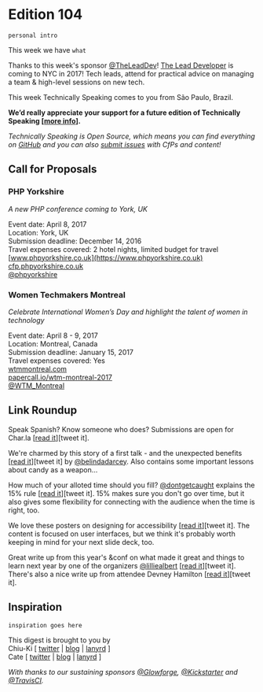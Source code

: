 # Edition 104

`personal intro`

This week we have `what`

Thanks to this week's sponsor [@TheLeadDev](http://twitter.com/theleaddev)! [The Lead Developer](http://2017.theleaddeveloper-ny.com/?utm_source=techspeak&utm_medium=email&utm_campaign=techspeak ) is coming to NYC in 2017! Tech leads, attend for practical advice on managing a team & high-level sessions on new tech.

This week Technically Speaking comes to you from São Paulo, Brazil.

**We’d really appreciate your support for a future edition of Technically Speaking [[more info](http://www.techspeak.email/sponsorship/)].**  

*Technically Speaking is Open Source, which means you can find everything on [GitHub](https://github.com/catehstn/technically-speaking/) and you can also [submit issues](https://github.com/catehstn/technically-speaking/issues/new) with CfPs and content!*  

## Call for Proposals

### PHP Yorkshire
*A new PHP conference coming to York, UK*
 
Event date: April 8, 2017  
Location: York, UK  
Submission deadline: December 14, 2016  
Travel expenses covered: 2 hotel nights, limited budget for travel  
[www.phpyorkshire.co.uk](https://www.phpyorkshire.co.uk)  
[cfp.phpyorkshire.co.uk](https://cfp.phpyorkshire.co.uk/)  
[@phpyorkshire](https://twitter.com/phpyorkshire)


### Women Techmakers Montreal
*Celebrate International Women’s Day and highlight the talent of women in technology*
 
Event date: April 8 - 9, 2017  
Location: Montreal, Canada  
Submission deadline: January 15, 2017  
Travel expenses covered: Yes  
[wtmmontreal.com](http://www.wtmmontreal.com)  
[papercall.io/wtm-montreal-2017](https://www.papercall.io/wtm-montreal-2017)  
[@WTM_Montreal](https://twitter.com/WTM_Montreal)


## Link Roundup

Speak Spanish? Know someone who does? Submissions are open for Char.la [[read it](http://char.la/propuesta)][tweet it].

We're charmed by this story of a first talk - and the unexpected benefits [[read it](http://dolcedesign.com/2015/07/09/the-chocolate-ripple-effect-of-public-speaking-at-wordcamp/)][tweet it] by [@belindadarcey](http://twitter.com/belindadarcey). Also contains some important lessons about candy as a weapon... 

How much of your alloted time should you fill? [@dontgetcaught](http://twitter.com/dontgetcaught) explains the 15% rule [[read it](http://www.dontgetcaught.biz/2016/11/the-15-percent-less-rule-lifesaver-for.html)][tweet it]. 15% makes sure you don't go over time, but it also gives some flexibility for connecting with the audience when the time is right, too.

We love these posters on designing for accessibility [[read it](https://accessibility.blog.gov.uk/2016/09/02/dos-and-donts-on-designing-for-accessibility/)][tweet it]. The content is focused on user interfaces, but we think it's probably worth keeping in mind for your next slide deck, too.

Great write up from this year's &conf on what made it great and things to learn next year by one of the organizers [@lilliealbert](http://twitter.com/lilliealbert) [[read it](https://blog.andconf.io/andconf-2016-it-happened-ebe8e67386a#.a75btees2)][tweet it]. There's also a nice write up from attendee Devney Hamilton [[read it](https://spin.atomicobject.com/2016/09/13/andconf/)][tweet it].

## Inspiration

`inspiration goes here`  


This digest is brought to you by  
Chiu-Ki [ [twitter](https://twitter.com/chiuki) | [blog](http://blog.sqisland.com/) | [lanyrd](http://lanyrd.com/profile/chiuki/) ]  
Cate [ [twitter](https://twitter.com/catehstn) | [blog](http://www.catehuston.com/blog/) | [lanyrd](http://lanyrd.com/profile/catehstn/) ]

*With thanks to our sustaining sponsors [@Glowforge](http://twitter.com/glowforge), [@Kickstarter](http://twitter.com/kickstarter) and [@TravisCI](http://twitter.com/travisci).*
